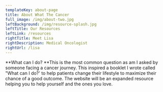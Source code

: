 ```yaml
---
templateKey: about-page
title: About What The Cancer
full_image: /img/about-two.jpg
leftBackground: /img/resource-splash.jpg
leftTitle: Our Resources
leftLink: /resources
rightTitle: Meet Lisa
rightDescription: Medical Oncologist
rightUrl: /lisa
---
```

**What can I do? **This is the most common question as am I asked by someone facing a cancer journey. This inspired a booklet I wrote called "What can I do?' to help patients change their lifestyle to maximize their chance of a good outcome. The website will be an expanded resource helping you  to help yourself and the ones you love.
